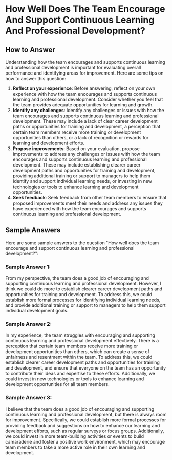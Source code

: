How Well Does The Team Encourage And Support Continuous Learning And Professional Development?
=====================================================================================================================

How to Answer
-------------

Understanding how the team encourages and supports continuous learning and professional development is important for evaluating overall performance and identifying areas for improvement. Here are some tips on how to answer this question:

1. **Reflect on your experience**: Before answering, reflect on your own experience with how the team encourages and supports continuous learning and professional development. Consider whether you feel that the team provides adequate opportunities for learning and growth.
2. **Identify any challenges**: Identify any challenges or issues with how the team encourages and supports continuous learning and professional development. These may include a lack of clear career development paths or opportunities for training and development, a perception that certain team members receive more training or development opportunities than others, or a lack of recognition or rewards for learning and development efforts.
3. **Propose improvements**: Based on your evaluation, propose improvements to address any challenges or issues with how the team encourages and supports continuous learning and professional development. These may include establishing clearer career development paths and opportunities for training and development, providing additional training or support to managers to help them identify and support individual learning needs, or investing in new technologies or tools to enhance learning and development opportunities.
4. **Seek feedback**: Seek feedback from other team members to ensure that proposed improvements meet their needs and address any issues they have experienced with how the team encourages and supports continuous learning and professional development.

Sample Answers
--------------

Here are some sample answers to the question "How well does the team encourage and support continuous learning and professional development?":

### Sample Answer 1:

From my perspective, the team does a good job of encouraging and supporting continuous learning and professional development. However, I think we could do more to establish clearer career development paths and opportunities for training and development. To address this, we could establish more formal processes for identifying individual learning needs, and provide additional training or support to managers to help them support individual development goals.

### Sample Answer 2:

In my experience, the team struggles with encouraging and supporting continuous learning and professional development effectively. There is a perception that certain team members receive more training or development opportunities than others, which can create a sense of unfairness and resentment within the team. To address this, we could establish clearer career development paths and opportunities for training and development, and ensure that everyone on the team has an opportunity to contribute their ideas and expertise to these efforts. Additionally, we could invest in new technologies or tools to enhance learning and development opportunities for all team members.

### Sample Answer 3:

I believe that the team does a good job of encouraging and supporting continuous learning and professional development, but there is always room for improvement. Specifically, we could establish more formal processes for providing feedback and suggestions on how to enhance our learning and development efforts, such as regular surveys or focus groups. Additionally, we could invest in more team-building activities or events to build camaraderie and foster a positive work environment, which may encourage team members to take a more active role in their own learning and development.
